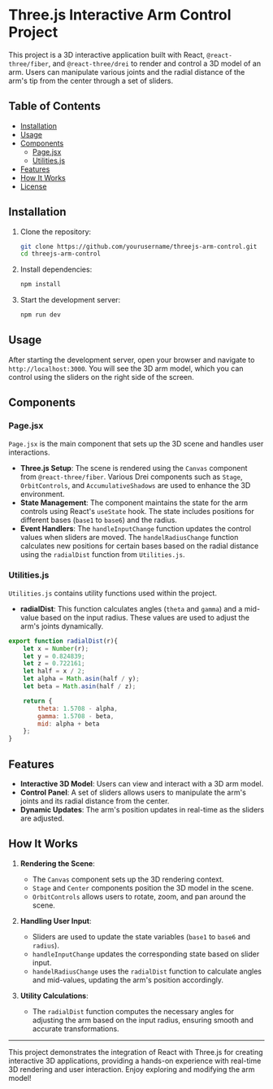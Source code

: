 # Three.js Interactive Arm Control Project

This project is a 3D interactive application built with React, `@react-three/fiber`, and `@react-three/drei` to render and control a 3D model of an arm. Users can manipulate various joints and the radial distance of the arm's tip from the center through a set of sliders.

## Table of Contents

- [Installation](#installation)
- [Usage](#usage)
- [Components](#components)
  - [Page.jsx](#pagejsx)
  - [Utilities.js](#utilitiesjs)
- [Features](#features)
- [How It Works](#how-it-works)
- [License](#license)

## Installation

1. Clone the repository:
    ```sh
    git clone https://github.com/yourusername/threejs-arm-control.git
    cd threejs-arm-control
    ```

2. Install dependencies:
    ```sh
    npm install
    ```

3. Start the development server:
    ```sh
    npm run dev
    ```

## Usage

After starting the development server, open your browser and navigate to `http://localhost:3000`. You will see the 3D arm model, which you can control using the sliders on the right side of the screen.

## Components

### Page.jsx

`Page.jsx` is the main component that sets up the 3D scene and handles user interactions.

- **Three.js Setup**: The scene is rendered using the `Canvas` component from `@react-three/fiber`. Various Drei components such as `Stage`, `OrbitControls`, and `AccumulativeShadows` are used to enhance the 3D environment.
- **State Management**: The component maintains the state for the arm controls using React's `useState` hook. The state includes positions for different bases (`base1` to `base6`) and the radius.
- **Event Handlers**: The `handleInputChange` function updates the control values when sliders are moved. The `handelRadiusChange` function calculates new positions for certain bases based on the radial distance using the `radialDist` function from `Utilities.js`.

### Utilities.js

`Utilities.js` contains utility functions used within the project.

- **radialDist**: This function calculates angles (`theta` and `gamma`) and a mid-value based on the input radius. These values are used to adjust the arm's joints dynamically.

```js
export function radialDist(r){
    let x = Number(r);
    let y = 0.824839;
    let z = 0.722161;
    let half = x / 2;
    let alpha = Math.asin(half / y);
    let beta = Math.asin(half / z);

    return {
        theta: 1.5708 - alpha,
        gamma: 1.5708 - beta,
        mid: alpha + beta
    };
}
```

## Features

- **Interactive 3D Model**: Users can view and interact with a 3D arm model.
- **Control Panel**: A set of sliders allows users to manipulate the arm's joints and its radial distance from the center.
- **Dynamic Updates**: The arm's position updates in real-time as the sliders are adjusted.

## How It Works

1. **Rendering the Scene**:
   - The `Canvas` component sets up the 3D rendering context.
   - `Stage` and `Center` components position the 3D model in the scene.
   - `OrbitControls` allows users to rotate, zoom, and pan around the scene.

2. **Handling User Input**:
   - Sliders are used to update the state variables (`base1` to `base6` and `radius`).
   - `handleInputChange` updates the corresponding state based on slider input.
   - `handelRadiusChange` uses the `radialDist` function to calculate angles and mid-values, updating the arm's position accordingly.

3. **Utility Calculations**:
   - The `radialDist` function computes the necessary angles for adjusting the arm based on the input radius, ensuring smooth and accurate transformations.


---

This project demonstrates the integration of React with Three.js for creating interactive 3D applications, providing a hands-on experience with real-time 3D rendering and user interaction. Enjoy exploring and modifying the arm model!
